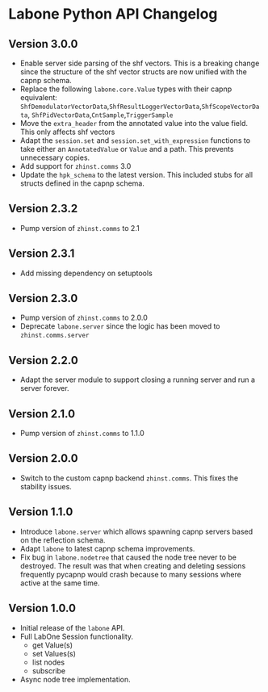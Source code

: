 # Labone Python API Changelog


## Version 3.0.0

* Enable server side parsing of the shf vectors. This is a breaking change since
the structure of the shf vector structs are now unified with the capnp schema.
* Replace the following `labone.core.Value` types with their capnp equivalent:
  `ShfDemodulatorVectorData`,`ShfResultLoggerVectorData`,`ShfScopeVectorData`,
  `ShfPidVectorData`,`CntSample`,`TriggerSample`
* Move the `extra_header` from the annotated value into the value field. This only affects 
shf vectors
* Adapt the `session.set` and `session.set_with_expression` functions to take either
an `AnnotatedValue` or `Value` and a path. This prevents unnecessary copies.
* Add support for `zhinst.comms` 3.0
* Update the `hpk_schema` to the latest version. This included stubs for all structs
defined in the capnp schema.

## Version 2.3.2
* Pump version of `zhinst.comms` to 2.1

## Version 2.3.1
* Add missing dependency on setuptools

## Version 2.3.0
* Pump version of `zhinst.comms` to 2.0.0
* Deprecate `labone.server` since the logic has been moved to `zhinst.comms.server`

## Version 2.2.0
* Adapt the server module to support closing a running server and run a server
  forever.

## Version 2.1.0
* Pump version of `zhinst.comms` to 1.1.0

## Version 2.0.0

* Switch to the custom capnp backend `zhinst.comms`. This fixes the stability issues.

## Version 1.1.0

* Introduce `labone.server` which allows spawning capnp servers based on the
  reflection schema.
* Adapt `labone` to latest capnp schema improvements.
* Fix bug in `labone.nodetree` that caused the node tree never to be destroyed.
    The result was that when creating and deleting sessions frequently pycapnp
    would crash because to many sessions where active at the same time.

## Version 1.0.0

* Initial release of the `labone` API.
* Full LabOne Session functionality.
    * get Value(s)
    * set Values(s)
    * list nodes
    * subscribe
* Async node tree implementation.